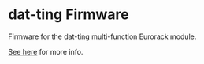 # dat-ting Firmware

Firmware for the dat-ting multi-function Eurorack module.

[See here](https://lenp.net/synth/dat-ting/firmware.html) for more info.
